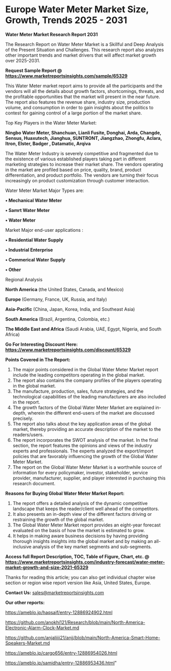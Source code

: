 # Europe Water Meter Market Size, Growth, Trends 2025 - 2031

<strong>Water Meter Market Research Report 2031</strong>

The Research Report on Water Meter Market is a Skillful and Deep Analysis of the Present Situation and Challenges. This research report also analyzes other important trends and market drivers that will affect market growth over 2025-2031.

<strong>Request Sample Report @ <a href=https://www.marketreportsinsights.com/sample/65329>https://www.marketreportsinsights.com/sample/65329</a></strong>

This Water Meter market report aims to provide all the participants and the vendors will all the details about growth factors, shortcomings, threats, and the profitable opportunities that the market will present in the near future. The report also features the revenue share, industry size, production volume, and consumption in order to gain insights about the politics to contest for gaining control of a large portion of the market share.

Top Key Players in the Water Meter Market:

<strong>Ningbo Water Meter, Shanchuan, Lianli Fusite, Donghai, Arda, Changde, Sensus, Huaxutech, Jianghua, SUNTRONT, Jiangzhao, Zhongfu, Aclara, Itron, Elster, Badger , Datamatic, Arqiva</strong>

The Water Meter Industry is severely competitive and fragmented due to the existence of various established players taking part in different marketing strategies to increase their market share. The vendors operating in the market are profiled based on price, quality, brand, product differentiation, and product portfolio. The vendors are turning their focus increasingly on product customization through customer interaction.

Water Meter Market Major Types are:

<strong>• Mechanical Water Meter

• Samrt Water Meter

• Water Meter</strong>

Market Major end-user applications :

<strong>• Residential Water Supply

• Industrial Enterprise

• Commerical Water Supply

• Other</strong>

Regional Analysis

</u><strong><b>North America</b></strong> (the United States, Canada, and Mexico)

<strong><b>Europe </b></strong>(Germany, France, UK, Russia, and Italy)

<strong><b>Asia-Pacific</b></strong> (China, Japan, Korea, India, and Southeast Asia)

<strong><b>South America</b></strong> (Brazil, Argentina, Colombia, etc.)

<strong><b>The Middle East and Africa</b></strong> (Saudi Arabia, UAE, Egypt, Nigeria, and South Africa)

<strong>Go For Interesting Discount Here: <a href=https://www.marketreportsinsights.com/discount/65329>https://www.marketreportsinsights.com/discount/65329</a></strong>

<strong>Points Covered in The Report:</strong>
<ol>
  <li>The major points considered in the Global Water Meter Market report include the leading competitors operating in the global market.</li>
  <li>The report also contains the company profiles of the players operating in the global market.</li>
  <li>The manufacture, production, sales, future strategies, and the technological capabilities of the leading manufacturers are also included in the report.</li>
  <li>The growth factors of the Global Water Meter Market are explained in-depth, wherein the different end-users of the market are discussed precisely.</li>
  <li>The report also talks about the key application areas of the global market, thereby providing an accurate description of the market to the readers/users.</li>
  <li>The report incorporates the SWOT analysis of the market. In the final section, the report features the opinions and views of the industry experts and professionals. The experts analyzed the export/import policies that are favorably influencing the growth of the Global Water Meter Market.</li>
  <li>The report on the Global Water Meter Market is a worthwhile source of information for every policymaker, investor, stakeholder, service provider, manufacturer, supplier, and player interested in purchasing this research document.</li>
</ol>
<strong>Reasons for Buying Global Water Meter Market Report:</strong>

<ol>
  <li>The report offers a detailed analysis of the dynamic competitive landscape that keeps the reader/client well ahead of the competitors.</li>
  <li>It also presents an in-depth view of the different factors driving or restraining the growth of the global market.</li>
  <li>The Global Water Meter Market report provides an eight-year forecast evaluated on the basis of how the market is estimated to grow.</li>
  <li>It helps in making aware business decisions by having providing thorough insights insights into the global market and by making an all-inclusive analysis of the key market segments and sub-segments.</li>
</ol>
<strong>Access full Report Description, TOC, Table of Figure, Chart, etc. @ <a href=https://www.marketreportsinsights.com/industry-forecast/water-meter-market-growth-and-size-2021-65329>https://www.marketreportsinsights.com/industry-forecast/water-meter-market-growth-and-size-2021-65329</a></strong>


Thanks for reading this article; you can also get individual chapter wise section or region wise report version like Asia, United States, Europe.

<strong>Contact Us:</strong>
sales@marketreportsinsights.com

<strong>Our other reports:</strong>

<a href=https://ameblo.jp/haqsaif/entry-12886924902.html>https://ameblo.jp/haqsaif/entry-12886924902.html</a>

<a href=https://github.com/anokhi121/Research/blob/main/North-America-Electronic-Alarm-Clock-Market.md>https://github.com/anokhi121/Research/blob/main/North-America-Electronic-Alarm-Clock-Market.md</a>

<a href=https://github.com/anjaliiii21/anjj/blob/main/North-America-Smart-Home-Speakers-Market.md>https://github.com/anjaliiii21/anjj/blob/main/North-America-Smart-Home-Speakers-Market.md</a>

<a href=https://ameblo.jp/cargo656/entry-12886954026.html>https://ameblo.jp/cargo656/entry-12886954026.html</a>

<a href=https://ameblo.jp/samidha/entry-12886953436.html>https://ameblo.jp/samidha/entry-12886953436.html</a>"
